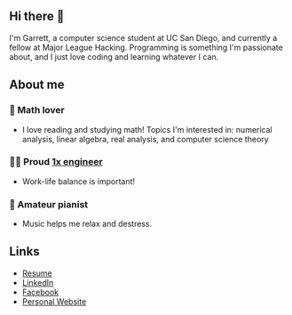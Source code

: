 ## Hi there 👋

I'm Garrett, a computer science student at UC San Diego, and currently
a fellow at Major League Hacking. Programming is something I'm passionate about,
and I just love coding and learning whatever I can.

## About me
### 🔢 Math lover
  - I love reading and studying math! Topics I'm interested in: numerical analysis,
    linear algebra, real analysis, and computer science theory

### 👨‍💻 Proud [1x engineer](https://1x.engineer/)
  - Work-life balance is important!

### 🎹 Amateur pianist
  - Music helps me relax and destress.

## Links

- [Resume](https://drive.google.com/file/d/1XNBW0EtEYtgf4n4Aq31kQ0aaD5uToIjr/view?usp=sharing)
- [LinkedIn](https://www.linkedin.com/in/garrettluu/)
- [Facebook](https://www.facebook.com/garrettluu/)
- [Personal Website](https://garrettluu.com/)

<!--
**garrettluu/garrettluu** is a ✨ _special_ ✨ repository because its `README.md` (this file) appears on your GitHub profile.

Here are some ideas to get you started:

- 🔭 I’m currently working on ...
- 🌱 I’m currently learning ...
- 👯 I’m looking to collaborate on ...
- 🤔 I’m looking for help with ...
- 💬 Ask me about ...
- 📫 How to reach me: ...
- 😄 Pronouns: ...
- ⚡ Fun fact: ...
-->

